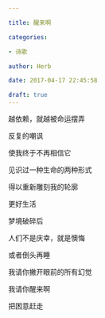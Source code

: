 ```yaml
---

title: 醒来啊

categories:

- 诗歌

author: Herb

date: 2017-04-17 22:45:58

draft: true
---
```


越依赖，就越被命运摆弄

反复的嘲讽

使我终于不再相信它



见识过一种生命的两种形式

得以重新雕刻我的轮廓

更好生活



梦境破碎后

人们不是庆幸，就是懊悔

或者倒头再睡



我请你撇开眼前的所有幻觉

我请你醒来啊

把困意赶走